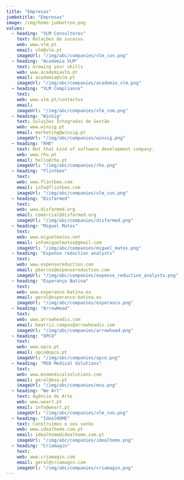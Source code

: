 ```yaml
---
title: "Empresas"
jumbotitle: "Empresas"
image: /img/home-jumbotron.png
values:
  - heading: "VLM Consultores"
    text: Relações de sucesso
    web: www.vlm.pt
    email: vlm@vlm.pt
    imageUrl: "/img/abc/companies/vlm_con.png"
  - heading: "Academia VLM"
    text: Growing your skills
    web: www.academiavlm.pt
    email: academia@vlm.pt
    imageUrl: "/img/abc/companies/academia_vlm.png"
  - heading: "VLM Compliance"
    text: 
    web: www.vlm.pt/contactos
    email: 
    imageUrl: "/img/abc/companies/vlm_com.png"
  - heading: "WinSig"
    text: Soluções Integradas de Gestão
    web: www.winsig.pt
    email: marketing@winsig.pt
    imageUrl: "/img/abc/companies/winsig.png"
  - heading: "RHO"
    text: Not that kind of software development company.
    web: www.rho.pt
    email: hello@rho.pt
    imageUrl: "/img/abc/companies/rho.png"
  - heading: "Flintbee"
    text: 
    web: www.flintbee.com 
    email: info@flintbee.com
    imageUrl: "/img/abc/companies/vlm_con.png"
  - heading: "Disfarmed"
    text: 
    web: www.disfarmed.org
    email: comercial@disfarmed.org
    imageUrl: "/img/abc/companies/disfarmed.png"
  - heading: "Miguel Matos"
    text: 
    web: www.miguelmatos.net
    email: infomiguelmatos@gmail.com
    imageUrl: "/img/abc/companies/miguel_matos.png"
  - heading: "Expense reduction analysts"
    text: 
    web: www.expensereduction.com
    email: pbarros@expensereduction.com
    imageUrl: "/img/abc/companies/expense_reduction_analysts.png"
  - heading: "Esperanço Batina"
    text: 
    web: www.esperanco-batina.eu
    email: geral@esperanco-batina.eu
    imageUrl: "/img/abc/companies/esperanco.png"
  - heading: "ArrowHead"
    text: 
    web: www.arrowheadis.com
    email: beatriz.campos@arrowheadis.com
    imageUrl: "/img/abc/companies/arrowhead.png"
  - heading: "OPCO"
    text: 
    web: www.opco.pt
    email: opco@opco.pt
    imageUrl: "/img/abc/companies/opco.png"
  - heading: "MSO Medical Solutions"
    text: 
    web: www.msomedicalsolutions.com
    email: geral@mso.pt
    imageUrl: "/img/abc/companies/mso.png"
  - heading: "We Art"
    text: Agência de Arte 
    web: www.weart.pt
    email: info@weart.pt
    imageUrl: "/img/abc/companies/vlm_con.png"
  - heading: "IdealHOME"
    text: Construímos o seu sonho
    web: www.idealhome.com.pt
    email: idealhome@idealhome.com.pt
    imageUrl: "/img/abc/companies/idealhome.png"
  - heading: "Criamagin"
    text: 
    web: www.criamagin.com
    email: geral@criamagin.com
    imageUrl: "/img/abc/companies/criamagin.png"
---
```

